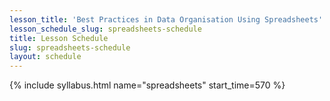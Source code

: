 ```yaml
---
lesson_title: 'Best Practices in Data Organisation Using Spreadsheets'
lesson_schedule_slug: spreadsheets-schedule
title: Lesson Schedule
slug: spreadsheets-schedule
layout: schedule
---
```

{% include syllabus.html  name="spreadsheets" start_time=570 %}